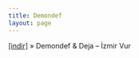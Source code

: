 ```yaml
---
title: Demondef
layout: page
---
```


<a href="https://cloud.mail.ru/public/cdf0240d9ffb/Deja%20%26%20Demondef%20-%20%C4%B0zmir%20Vur" target="_blank">[indir]</a>  »  Demondef & Deja &#8211; İzmir Vur
